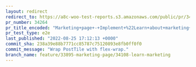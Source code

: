 ```yaml
---
layout: redirect
redirect_to: https://a8c-woo-test-reports.s3.amazonaws.com/public/pr/34264/e2e/index.html
pr_number: 34264
pr_title_encoded: "Marketing+page+-+Implement+%22Learn+about+marketing+a+store%22+card"
pr_test_type: e2e
last_published: "2022-08-25 17:12:13 +0000"
commit_sha: 238a39e88b7771cc85787c75120893e8fb0ff0f0
commit_message: "Wrap PostTile with flex-wrap."
branch_name: feature/33895-marketing-page/34108-learn-marketing
---
```

